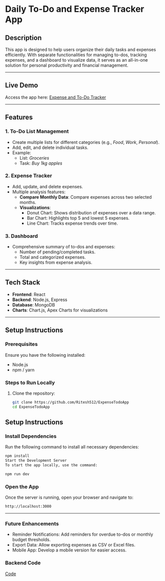 # Daily To-Do and Expense Tracker App  

## Description  
This app is designed to help users organize their daily tasks and expenses efficiently. With separate functionalities for managing to-dos, tracking expenses, and a dashboard to visualize data, it serves as an all-in-one solution for personal productivity and financial management.

---

## Live Demo  
Access the app here: [Expense and To-Do Tracker](https://expense-todo-five.vercel.app/)  

---

## Features  

### 1. **To-Do List Management**  
- Create multiple lists for different categories (e.g., *Food*, *Work*, *Personal*).  
- Add, edit, and delete individual tasks.  
- Example:  
  - List: *Groceries*  
  - Task: *Buy 1kg apples*  

### 2. **Expense Tracker**  
- Add, update, and delete expenses.  
- Multiple analysis features:  
  - **Compare Monthly Data**: Compare expenses across two selected months.  
  - **Visualizations**:  
    - Donut Chart: Shows distribution of expenses over a data range.  
    - Bar Chart: Highlights top 5 and lowest 5 expenses.  
    - Line Chart: Tracks expense trends over time.  

### 3. **Dashboard**  
- Comprehensive summary of to-dos and expenses:  
  - Number of pending/completed tasks.  
  - Total and categorized expenses.  
  - Key insights from expense analysis.  

---


## Tech Stack  
- **Frontend**: React  
- **Backend**: Node.js, Express  
- **Database**: MongoDB 
- **Charts**: Chart.js, Apex Charts for visualizations  

---

## Setup Instructions  

### Prerequisites  
Ensure you have the following installed:  
- Node.js  
- npm / yarn  

### Steps to Run Locally  
1. Clone the repository:  
   ```bash  
   git clone https://github.com/Ritesh512/ExpenseTodoApp
   cd ExpenseTodoApp

   
## Setup Instructions  

### Install Dependencies  
Run the following command to install all necessary dependencies:  
```bash
npm install  
Start the Development Server
To start the app locally, use the command:

npm run dev
```
### Open the App
Once the server is running, open your browser and navigate to:

```bash
http://localhost:3000
```

---


### Future Enhancements
- Reminder Notifications: Add reminders for overdue to-dos or monthly budget thresholds.
- Export Data: Allow exporting expenses as CSV or Excel files.
- Mobile App: Develop a mobile version for easier access.

### Backend Code
[Code](https://github.com/Ritesh512/ExpenseTodoBackend)
